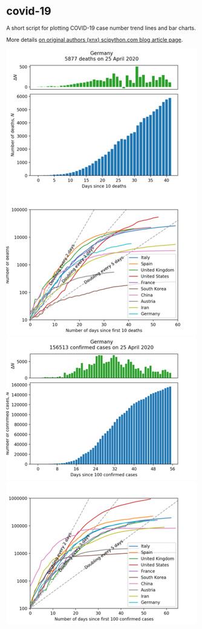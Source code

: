 # covid-19
A short script for plotting COVID-19 case number trend lines and bar charts.

More details [on original authors (xnx) scipython.com blog article page](https://scipython.com/blog/plotting-covid-19-case-growth-charts/).

![COVID-19 death data for Germany](imgdir/germany-20200426-deaths.png)
![COVID-19 death trends for 10 countries](imgdir/country-comparison-20200426-deaths.png)
![COVID-19 case data for Germany](imgdir/germany-20200426-cases.png)
![COVID-19 case trends for 10 countries](imgdir/country-comparison-20200426-cases.png)
